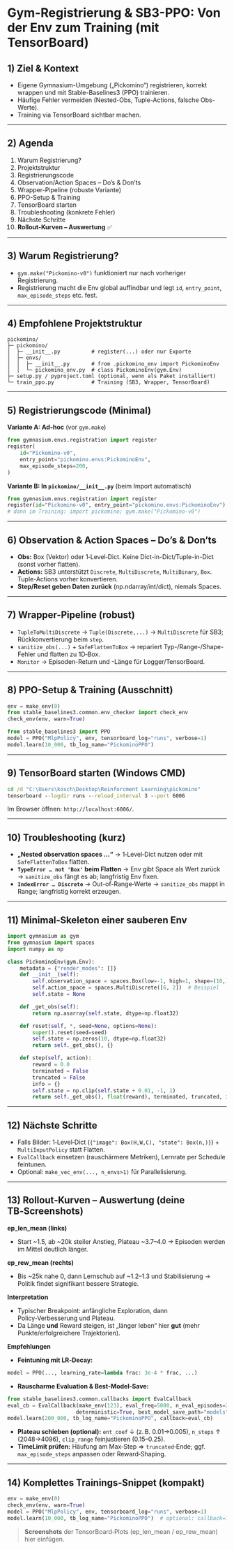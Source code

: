 # Gym-Registrierung & SB3-PPO: Von der Env zum Training (mit TensorBoard)

## 1) Ziel & Kontext
- Eigene Gymnasium-Umgebung („Pickomino“) registrieren, korrekt wrappen und mit Stable-Baselines3 (PPO) trainieren.
- Häufige Fehler vermeiden (Nested-Obs, Tuple-Actions, falsche Obs-Werte).
- Training via TensorBoard sichtbar machen.

---

## 2) Agenda
1. Warum Registrierung?
2. Projektstruktur
3. Registrierungscode
4. Observation/Action Spaces – Do’s & Don’ts
5. Wrapper-Pipeline (robuste Variante)
6. PPO-Setup & Training
7. TensorBoard starten
8. Troubleshooting (konkrete Fehler)
9. Nächste Schritte
10. **Rollout-Kurven – Auswertung** ✅

---

## 3) Warum Registrierung?
- `gym.make("Pickomino-v0")` funktioniert nur nach vorheriger Registrierung.
- Registrierung macht die Env global auffindbar und legt `id`, `entry_point`, `max_episode_steps` etc. fest.

---

## 4) Empfohlene Projektstruktur
```
pickomino/
├─ pickomino/
│  ├─ __init__.py          # register(...) oder nur Exporte
│  ├─ envs/
│  │  ├─ __init__.py       # from .pickomino_env import PickominoEnv
│  │  └─ pickomino_env.py  # class PickominoEnv(gym.Env)
├─ setup.py / pyproject.toml (optional, wenn als Paket installiert)
└─ train_ppo.py            # Training (SB3, Wrapper, TensorBoard)
```

---

## 5) Registrierungscode (Minimal)
**Variante A: Ad-hoc** (vor `gym.make`)
```python
from gymnasium.envs.registration import register
register(
    id="Pickomino-v0",
    entry_point="pickomino.envs:PickominoEnv",
    max_episode_steps=200,
)
```
**Variante B: In `pickomino/__init__.py`** (beim Import automatisch)
```python
from gymnasium.envs.registration import register
register(id="Pickomino-v0", entry_point="pickomino.envs:PickominoEnv")
# dann im Training: import pickomino; gym.make("Pickomino-v0")
```

---

## 6) Observation & Action Spaces – Do’s & Don’ts
- **Obs:** Box (Vektor) oder 1‑Level‑Dict. Keine Dict-in-Dict/Tuple-in-Dict (sonst vorher flatten).
- **Actions:** SB3 unterstützt `Discrete`, `MultiDiscrete`, `MultiBinary`, `Box`. Tuple-Actions vorher konvertieren.
- **Step/Reset geben Daten zurück** (np.ndarray/int/dict), niemals Spaces.

---

## 7) Wrapper-Pipeline (robust)
- `TupleToMultiDiscrete` → `Tuple(Discrete,...)` → `MultiDiscrete` für SB3; Rückkonvertierung beim `step`.
- `sanitize_obs(...)` + `SafeFlattenToBox` → repariert Typ-/Range-/Shape-Fehler und flatten zu 1D‑Box.
- `Monitor` → Episoden-Return und -Länge für Logger/TensorBoard.

---

## 8) PPO-Setup & Training (Ausschnitt)
```python
env = make_env(0)
from stable_baselines3.common.env_checker import check_env
check_env(env, warn=True)

from stable_baselines3 import PPO
model = PPO("MlpPolicy", env, tensorboard_log="runs", verbose=1)
model.learn(10_000, tb_log_name="PickominoPPO")
```

---

## 9) TensorBoard starten (Windows CMD)
```cmd
cd /d "C:\Users\kosch\Desktop\Reinforcment Learning\pickomino"
tensorboard --logdir runs --reload_interval 3 --port 6006
```
Im Browser öffnen: `http://localhost:6006/`.

---

## 10) Troubleshooting (kurz)
- **„Nested observation spaces …“** → 1‑Level‑Dict nutzen oder mit `SafeFlattenToBox` flatten.
- **`TypeError … not 'Box'` beim Flatten** → Env gibt Space als Wert zurück → `sanitize_obs` fängt es ab; langfristig Env fixen.
- **`IndexError … Discrete`** → Out-of-Range‑Werte → `sanitize_obs` mappt in Range; langfristig korrekt erzeugen.

---

## 11) Minimal‑Skeleton einer sauberen Env
```python
import gymnasium as gym
from gymnasium import spaces
import numpy as np

class PickominoEnv(gym.Env):
    metadata = {"render_modes": []}
    def __init__(self):
        self.observation_space = spaces.Box(low=-1, high=1, shape=(10,), dtype=np.float32)
        self.action_space = spaces.MultiDiscrete([6, 2])  # Beispiel
        self.state = None

    def _get_obs(self):
        return np.asarray(self.state, dtype=np.float32)

    def reset(self, *, seed=None, options=None):
        super().reset(seed=seed)
        self.state = np.zeros(10, dtype=np.float32)
        return self._get_obs(), {}

    def step(self, action):
        reward = 0.0
        terminated = False
        truncated = False
        info = {}
        self.state = np.clip(self.state + 0.01, -1, 1)
        return self._get_obs(), float(reward), terminated, truncated, info
```

---

## 12) Nächste Schritte
- Falls Bilder: 1‑Level‑Dict (`{"image": Box(H,W,C), "state": Box(n,)}`) + `MultiInputPolicy` statt Flatten.
- `EvalCallback` einsetzen (rauschärmere Metriken), Lernrate per Schedule feintunen.
- Optional: `make_vec_env(..., n_envs>1)` für Parallelisierung.

---

## 13) Rollout‑Kurven – Auswertung (deine TB‑Screenshots)
**ep_len_mean (links)**  
- Start ~1.5, ab ~20k steiler Anstieg, Plateau ~3.7–4.0 → Episoden werden im Mittel deutlich länger.

**ep_rew_mean (rechts)**  
- Bis ~25k nahe 0, dann Lernschub auf ~1.2–1.3 und Stabilisierung → Politik findet signifikant bessere Strategie.

**Interpretation**  
- Typischer Breakpoint: anfängliche Exploration, dann Policy‑Verbesserung und Plateau.
- Da Länge **und** Reward steigen, ist „länger leben“ hier **gut** (mehr Punkte/erfolgreichere Trajektorien).

**Empfehlungen**  
- **Feintuning mit LR‑Decay:**
```python
model = PPO(..., learning_rate=lambda frac: 3e-4 * frac, ...)
```
- **Rauscharme Evaluation & Best‑Model‑Save:**
```python
from stable_baselines3.common.callbacks import EvalCallback
eval_cb = EvalCallback(make_env(123), eval_freq=5000, n_eval_episodes=20,
                      deterministic=True, best_model_save_path="models", log_path="eval")
model.learn(200_000, tb_log_name="PickominoPPO", callback=eval_cb)
```
- **Plateau schieben (optional):** `ent_coef` ↓ (z. B. 0.01→0.005), `n_steps` ↑ (2048→4096), `clip_range` feinjustieren (0.15–0.25).
- **TimeLimit prüfen:** Häufung am Max‑Step ⇒ `truncated`‑Ende; ggf. `max_episode_steps` anpassen oder Reward‑Shaping.

---

## 14) Komplettes Trainings‑Snippet (kompakt)
```python
env = make_env(0)
check_env(env, warn=True)
model = PPO("MlpPolicy", env, tensorboard_log="runs", verbose=1)
model.learn(10_000, tb_log_name="PickominoPPO")  # optional: callback=TBCallback()
```

> **Screenshots** der TensorBoard‑Plots (ep_len_mean / ep_rew_mean) hier einfügen.
